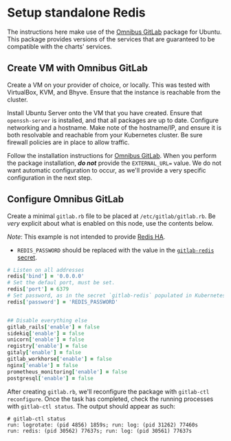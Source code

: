# Setup standalone Redis

The instructions here make use of the [Omnibus GitLab][] package for Ubuntu. This package provides versions of the services that are guaranteed to be compatible with the charts' services.

## Create VM with Omnibus GitLab

Create a VM on your provider of choice, or locally. This was tested with VirtualBox, KVM, and Bhyve.
Ensure that the instance is reachable from the cluster.

Install Ubuntu Server onto the VM that you have created. Ensure that `openssh-server` is installed, and that all packages are up to date.
Configure networking and a hostname. Make note of the hostname/IP, and ensure it is both resolvable and reachable from your Kubernetes cluster.
Be sure firewall policies are in place to allow traffic.

Follow the installation instructions for [Omnibus GitLab][]. When you perform the package installation, **_do not_** provide the `EXTERNAL_URL=` value. We do not want automatic configuration to occur, as we'll provide a very specific configuration in the next step.

## Configure Omnibus GitLab

Create a minimal `gitlab.rb` file to be placed at `/etc/gitlab/gitlab.rb`. Be _very_ explicit about what is enabled on this node, use the contents below.

*Note*: This example is not intended to provide [Redis HA](https://docs.gitlab.com/ee/administration/high_availability/redis.html#configuring-redis-ha).

- `REDIS_PASSWORD` should be replaced with the value in the [`gitlab-redis` secret](../../installation/secrets.md#redis-password).

```Ruby
# Listen on all addresses
redis['bind'] = '0.0.0.0'
# Set the defaul port, must be set.
redis['port'] = 6379
# Set password, as in the secret `gitlab-redis` populated in Kubernetes
redis['password'] = 'REDIS_PASSWORD'


## Disable everything else
gitlab_rails['enable'] = false
sidekiq['enable'] = false
unicorn['enable'] = false
registry['enable'] = false
gitaly['enable'] = false
gitlab_workhorse['enable'] = false
nginx['enable'] = false
prometheus_monitoring['enable'] = false
postgresql['enable'] = false
```

After creating `gitlab.rb`, we'll reconfigure the package with `gitlab-ctl reconfigure`. Once the task has completed, check the running processes with `gitlab-ctl status`. The output should appear as such:

```
# gitlab-ctl status
run: logrotate: (pid 4856) 1859s; run: log: (pid 31262) 77460s
run: redis: (pid 30562) 77637s; run: log: (pid 30561) 77637s
```

[Omnibus GitLab]: https://about.gitlab.com/install/#ubuntu
